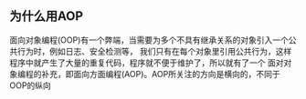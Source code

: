 ## 为什么用AOP
<p>
面向对象编程(OOP)有一个弊端，当需要为多个不具有继承关系的对象引入一个公共行为时，例如日志、安全检测等，
我们只有在每个对象里引用公共行为，这样程序中就产生了大量的重复代码，程序就不便于维护了，所以就有了一个
面对对象编程的补充，即面向方面编程(AOP)。AOP所关注的方向是横向的，不同于OOP的纵向